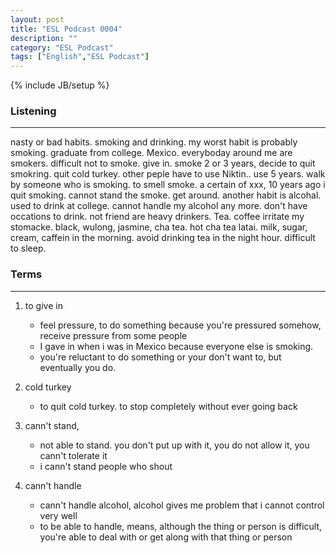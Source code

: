 ```yaml
---
layout: post
title: "ESL Podcast 0004"
description: ""
category: "ESL Podcast"
tags: ["English","ESL Podcast"]
---
```

{% include JB/setup %}

### Listening
-----
nasty or bad habits. smoking and drinking. my worst habit is probably smoking. graduate from college. Mexico. everyboday around me are smokers. difficult not to smoke. give in. smoke 2 or 3 years, decide to quit smokring. quit cold turkey. other peple have to use Niktin.. use 5 years. walk by someone who is smoking. to smell smoke. a certain of xxx, 10 years ago i quit smoking. cannot stand the smoke. get around. another habit is alcohal. used to drink at college. cannot handle my alcohol any more. don't have occations to drink. not friend are heavy drinkers. Tea. coffee irritate my stomacke. black, wulong, jasmine, cha tea. hot cha tea latai. milk, sugar, cream, caffein in the morning. avoid drinking tea in the night hour. difficult to sleep. 


### Terms
--------
1. to give in
    * feel pressure, to do something because you're pressured somehow, receive pressure from some people
    * I gave in when i was in Mexico because everyone else is smoking. 
    * you're reluctant to do something or your don't want to, but eventually you do. 

2. cold turkey
    * to quit cold turkey. to stop completely without ever going back
    
3. cann't stand, 
    * not able to stand. you don't put up with it, you do not allow it, you cann't tolerate it
    * i cann't stand people who shout

4. cann't handle
    * cann't handle alcohol, alcohol gives me problem that i cannot control very well
    * to be able to handle, means, although the thing or person is difficult, you're able to deal with or get along with that thing or person
    